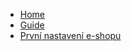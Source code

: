 <!-- docs/_sidebar.md -->
* [Home](/ "Dokumentace integritty PrestaShop Starter Theme")
* [Guide](guide.md "The greatest guide in the world")
* [První nastavení e-shopu](/start/first-setup.md "The greatest guide in the world")
